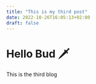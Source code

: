 ```yaml
---
title: "This is my third post"
date: 2022-10-26T16:05:13+02:00
draft: false
---
```

# Hello Bud 🗡 

This is the third blog